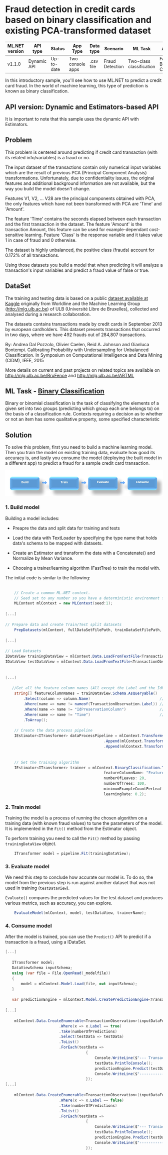 # Fraud detection in credit cards based on binary classification and existing PCA-transformed dataset

| ML.NET version | API type          | Status                        | App Type    | Data type | Scenario            | ML Task                   | Algorithms                  |
|----------------|-------------------|-------------------------------|-------------|-----------|---------------------|---------------------------|-----------------------------|
| v1.1.0           | Dynamic API | Up-to-date | Two console apps | .csv file | Fraud Detection | Two-class classification | FastTree Binary Classification |

In this introductory sample, you'll see how to use ML.NET to predict a credit card fraud. In the world of machine learning, this type of prediction is known as binary classification.

## API version: Dynamic and Estimators-based API
It is important to note that this sample uses the dynamic API with Estimators.

## Problem
This problem is centered around predicting if credit card transaction (with its related info/variables) is a fraud or no. 
 
The input dataset of the transactions contain only numerical input variables which are the result of previous PCA (Principal Component Analysis) transformations. Unfortunately, due to confidentiality issues, the original features and additional background information are not available, but the way you build the model doesn't change.  

Features V1, V2, ... V28 are the principal components obtained with PCA, the only features which have not been transformed with PCA are 'Time' and 'Amount'. 

The feature 'Time' contains the seconds elapsed between each transaction and the first transaction in the dataset. The feature 'Amount' is the transaction Amount, this feature can be used for example-dependant cost-sensitive learning. Feature 'Class' is the response variable and it takes value 1 in case of fraud and 0 otherwise.

The dataset is highly unbalanced, the positive class (frauds) account for 0.172% of all transactions.

Using those datasets you build a model that when predicting it will analyze a transaction's input variables and predict a fraud value of false or true.

## DataSet

The training and testing data is based on a public [dataset available at Kaggle](https://www.kaggle.com/mlg-ulb/creditcardfraud) originally from Worldline and the Machine Learning Group (http://mlg.ulb.ac.be) of ULB (Université Libre de Bruxelles), collected and analysed during a research collaboration. 

The datasets contains transactions made by credit cards in September 2013 by european cardholders. This dataset presents transactions that occurred in two days, where we have 492 frauds out of 284,807 transactions.

By: Andrea Dal Pozzolo, Olivier Caelen, Reid A. Johnson and Gianluca Bontempi. Calibrating Probability with Undersampling for Unbalanced Classification. In Symposium on Computational Intelligence and Data Mining (CIDM), IEEE, 2015

More details on current and past projects on related topics are available on http://mlg.ulb.ac.be/BruFence and http://mlg.ulb.ac.be/ARTML

## ML Task - [Binary Classification](https://en.wikipedia.org/wiki/Binary_classification)

Binary or binomial classification is the task of classifying the elements of a given set into two groups (predicting which group each one belongs to) on the basis of a classification rule. Contexts requiring a decision as to whether or not an item has some qualitative property, some specified characteristic
  
## Solution

To solve this problem, first you need to build a machine learning model. Then you train the model on existing training data, evaluate how good its accuracy is, and lastly you consume the model (deploying the built model in a different app) to predict a fraud for a sample credit card transaction.

![Build -> Train -> Evaluate -> Consume](../shared_content/modelpipeline.png)


### 1. Build model
Building a model includes:

- Preapre the data and split data for training and tests

- Load the data with TextLoader by specifying the type name that holds data's schema to be mapped with datasets.

- Create an Estimator and transform the data with a Concatenate() and Normalize by Mean Variance. 

- Choosing a trainer/learning algorithm (FastTree) to train the model with.


The initial code is similar to the following:

`````csharp

    // Create a common ML.NET context.
    // Seed set to any number so you have a deterministic environment for repeateable results
    MLContext mlContext = new MLContext(seed:1);

[...]

// Prepare data and create Train/Test split datasets
    PrepDatasets(mlContext, fullDataSetFilePath, trainDataSetFilePath, testDataSetFilePath);

[...]

// Load Datasets
IDataView trainingDataView = mlContext.Data.LoadFromTextFile<TransactionObservation>(trainDataSetFilePath, separatorChar: ',', hasHeader: true);
IDataView testDataView = mlContext.Data.LoadFromTextFile<TransactionObservation>(testDataSetFilePath, separatorChar: ',', hasHeader: true);

    
[...]

   //Get all the feature column names (All except the Label and the IdPreservationColumn)
    string[] featureColumnNames = trainDataView.Schema.AsQueryable()
        .Select(column => column.Name)                               // Get alll the column names
        .Where(name => name != nameof(TransactionObservation.Label)) // Do not include the Label column
        .Where(name => name != "IdPreservationColumn")               // Do not include the IdPreservationColumn/StratificationColumn
        .Where(name => name != "Time")                               // Do not include the Time column. Not needed as feature column
        .ToArray();

    // Create the data process pipeline
    IEstimator<ITransformer> dataProcessPipeline = mlContext.Transforms.Concatenate("Features", featureColumnNames)
                                            .Append(mlContext.Transforms.DropColumns(new string[] { "Time" }))
                                            .Append(mlContext.Transforms.NormalizeMeanVariance(inputColumnName: "Features",
                                                                                 outputColumnName: "FeaturesNormalizedByMeanVar"));

    // Set the training algorithm
    IEstimator<ITransformer> trainer = mlContext.BinaryClassification.Trainers.FastTree(labelColumnName: nameof(TransactionObservation.Label),
                                            featureColumnName: "FeaturesNormalizedByMeanVar",
                                            numberOfLeaves: 20,
                                            numberOfTrees: 100,
                                            minimumExampleCountPerLeaf: 10,
                                            learningRate: 0.2);

`````

### 2. Train model
Training the model is a process of running the chosen algorithm on a training data (with known fraud values) to tune the parameters of the model. It is implemented in the `Fit()` method from the Estimator object.

To perform training you need to call the `Fit()` method by passing `trainingDataView` object.

`````csharp    
    ITransformer model = pipeline.Fit(trainingDataView);
`````

### 3. Evaluate model
We need this step to conclude how accurate our model is. To do so, the model from the previous step is run against another dataset that was not used in training (`testDataView`). 

`Evaluate()` compares the predicted values for the test dataset and produces various metrics, such as accuracy, you can explore.

`````csharp
    EvaluateModel(mlContext, model, testDataView, trainerName);
`````

### 4. Consume model
After the model is trained, you can use the `Predict()` API to predict if a transaction is a fraud, using a IDataSet.

`````csharp
[...]

   ITransformer model;
   DataViewSchema inputSchema;
   using (var file = File.OpenRead(_modelfile))
   {
       model = mlContext.Model.Load(file, out inputSchema);
   }

   var predictionEngine = mlContext.Model.CreatePredictionEngine<TransactionObservation, TransactionFraudPrediction>(model);

[...]

    mlContext.Data.CreateEnumerable<TransactionObservation>(inputDataForPredictions, reuseRowObject: false)
                        .Where(x => x.Label == true)
                        .Take(numberOfPredictions)
                        .Select(testData => testData)
                        .ToList()
                        .ForEach(testData => 
                                    {
                                        Console.WriteLine($"--- Transaction ---");
                                        testData.PrintToConsole();
                                        predictionEngine.Predict(testData).PrintToConsole();
                                        Console.WriteLine($"-------------------");
                                    });
[...]

    mlContext.Data.CreateEnumerable<TransactionObservation>(inputDataForPredictions, reuseRowObject: false)
                        .Where(x => x.Label == false)
                        .Take(numberOfPredictions)
                        .ToList()
                        .ForEach(testData =>
                                    {
                                        Console.WriteLine($"--- Transaction ---");
                                        testData.PrintToConsole();
                                        predictionEngine.Predict(testData).PrintToConsole();
                                        Console.WriteLine($"-------------------");
                                    });

`````
